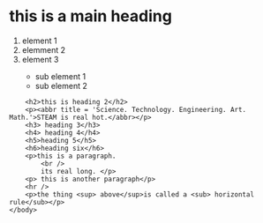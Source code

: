<html>
    <head>
        <title> this be a title yo</title>
    </head>
    <body>
        <h1>this is a main heading</h1>
            <ol>
                <li>element 1</li>
                <li>elemment 2</li>
                <li>element 3</li>
                <ul>
                    <li>sub element 1</li>
                    <li>sub element 2</li>
                </ul>
            </ol>

        <h2>this is heading 2</h2>
        <p><abbr title = 'Science. Technology. Engineering. Art. Math.'>STEAM is real hot.</abbr></p>
        <h3> heading 3</h3> 
        <h4> heading 4</h4>
        <h5>heading 5</h5>
        <h6>heading six</h6>
        <p>this is a paragraph.
            <br />
            its real long. </p>
        <p> this is another paragraph</p>
        <hr />
        <p>the thing <sup> above</sup>is called a <sub> horizontal rule</sub></p>
    </body>
</html>
